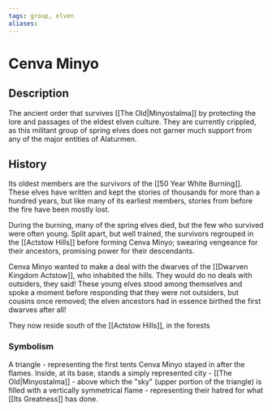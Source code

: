```yaml
---
tags: group, elven
aliases:
---
```


# Cenva Minyo
## Description
The ancient order that survives [[The Old|Minyostalma]] by protecting the lore and passages of the eldest elven culture. They are currently crippled, as this militant group of spring elves does not garner much support from any of the major entities of Alaturmen.
## History
Its oldest members are the survivors of the [[50 Year White Burning]]. These elves have written and kept the stories of thousands for more than a hundred years, but like many of its earliest members, stories from before the fire have been mostly lost.

During the burning, many of the spring elves died, but the few who survived were often young. Split apart, but well trained, the survivors regrouped in the [[Actstow Hills]] before forming Cenva Minyo; swearing vengeance for their ancestors, promising power for their descendants. 

Cenva Minyo wanted to make a deal with the dwarves of the [[Dwarven Kingdom Actstow]], who inhabited the hills. They would do no deals with outsiders, they said! These young elves stood among themselves and spoke a moment before responding that they were not outsiders, but cousins once removed; the elven ancestors had in essence birthed the first dwarves after all! 

They now reside south of the [[Actstow Hills]], in the forests

### Symbolism
A triangle - representing the first tents Cenva Minyo stayed in after the flames. Inside, at its base, stands a simply represented city - [[The Old|Minyostalma]] - above which the "sky" (upper portion of the triangle) is filled with a vertically symmetrical flame - representing their hatred for what [[Its Greatness]] has done.